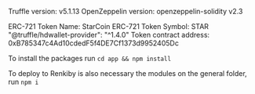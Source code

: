 Truffle version: v5.1.13
OpenZeppelin version: openzeppelin-solidity v2.3

ERC-721 Token Name: StarCoin
ERC-721 Token Symbol: STAR
"@truffle/hdwallet-provider": "^1.4.0"
Token contract address: 0xB785347c4Ad10cdedF5f4DE7Cf1373d9952405Dc

To install the packages run `cd app && npm install`

To deploy to Renkiby is also necessary the modules on the general folder, run `npm i`
